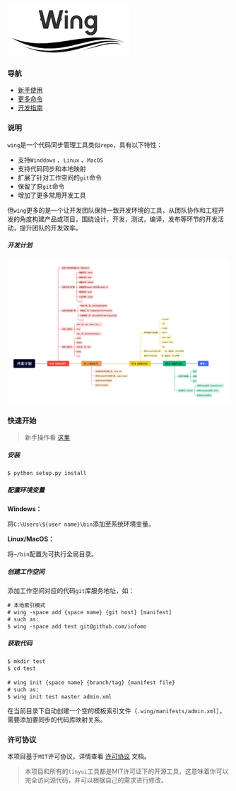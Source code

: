 <img src="doc/README.assets/1.png" />

### 导航

-   [新手使用](doc/get-start.md)
-   [更多命令](doc/user-guide.md)
-   [开发指南](doc/develop-guide.md)

### 说明

`wing`是一个代码同步管理工具类似`repo`，具有以下特性：

-   支持`Winddows` 、`Linux` 、`MacOS`
-   支持代码同步和本地映射
-   扩展了针对工作空间的`git`命令 
-   保留了原`git`命令
-   增加了更多常用开发工具

但`wing`更多的是一个让开发团队保持一致开发环境的工具，从团队协作和工程开发的角度构建产品或项目，围绕设计，开发，测试，编译，发布等环节的开发活动，提升团队的开发效率。

##### 开发计划

![](doc/README.assets/2.png)

### 快速开始

>新手操作看 [这里](doc/get-start-cn.md)

##### 安装

```shell
$ python setup.py install
```

##### 配置环境变量

**Windows：**

将`C:\Users\${user name}\bin`添加至系统环境变量。

**Linux/MacOS：**

将`~/bin`配置为可执行全局目录。

##### 创建工作空间

添加工作空间对应的代码`git`库服务地址，如：

```shell
# 本地索引模式
# wing -space add {space name} {git host} [manifest]
# such as:
$ wing -space add test git@github.com/iofomo
```

##### 获取代码

```shell
$ mkdir test
$ cd test

# wing init {space name} {branch/tag} {manifest file}
# such as:
$ wing init test master admin.xml
```

在当前目录下自动创建一个空的模板索引文件（`.wing/manifests/admin.xml`），需要添加要同步的代码库映射关系。

### 许可协议

本项目基于`MIT`许可协议，详情查看 [许可协议](doc/LICENSE) 文档。

>   本项目和所有的`tinyui`工具都是MIT许可证下的开源工具，这意味着你可以完全访问源代码，并可以根据自己的需求进行修改。

